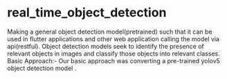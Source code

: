 # real_time_object_detection
Making a general object detection model(pretrained) such that it can be used in flutter applications and other web application calling the model via api(restful).  Object detection models seek to identify the presence of relevant objects in images and classify those objects into relevant classes.  Basic Approach:- Our basic approach was converting a pre-trained yolov5 object detection model .
